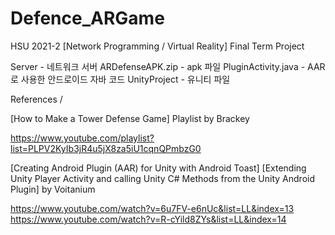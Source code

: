 # Defence_ARGame
HSU 2021-2 [Network Programming / Virtual Reality] Final Term Project

Server - 네트워크 서버
ARDefenseAPK.zip - apk 파일
PluginActivity.java - AAR로 사용한 안드로이드 자바 코드
UnityProject - 유니티 파일

References /

[How to Make a Tower Defense Game] Playlist by Brackey

https://www.youtube.com/playlist?list=PLPV2KyIb3jR4u5jX8za5iU1cqnQPmbzG0


[Creating Android Plugin (AAR) for Unity with Android Toast]
[Extending Unity Player Activity and calling Unity C# Methods from the Unity Android Plugin] by Voitanium

https://www.youtube.com/watch?v=6u7FV-e6nUc&list=LL&index=13
https://www.youtube.com/watch?v=R-cYild8ZYs&list=LL&index=14
